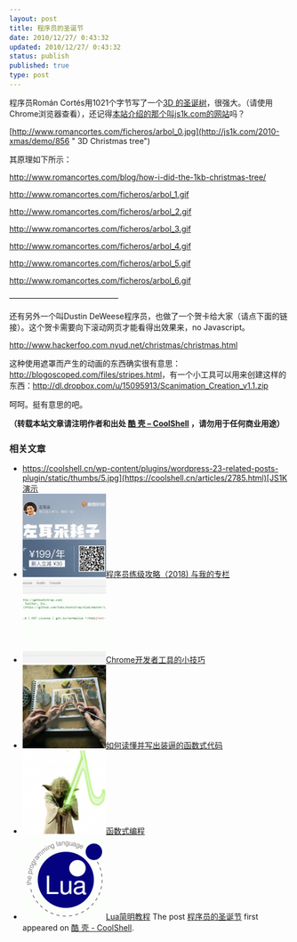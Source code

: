 ```yaml
---
layout: post
title: 程序员的圣诞节
date: 2010/12/27/ 0:43:32
updated: 2010/12/27/ 0:43:32
status: publish
published: true
type: post
---
```


程序员Román Cortés用1021个字节写了一个[3D 的圣诞树](http://js1k.com/2010-xmas/demo/856)，很强大。（请使用Chrome浏览器查看），还记得[本站介绍的那个叫js1k.com的网站](https://coolshell.cn/articles/2785.html)吗？


[http://www.romancortes.com/ficheros/arbol_0.jpg](http://js1k.com/2010-xmas/demo/856 " 3D Christmas tree")


其原理如下所示：



<http://www.romancortes.com/blog/how-i-did-the-1kb-christmas-tree/>


http://www.romancortes.com/ficheros/arbol_1.gif


http://www.romancortes.com/ficheros/arbol_2.gif


http://www.romancortes.com/ficheros/arbol_3.gif


http://www.romancortes.com/ficheros/arbol_4.gif


http://www.romancortes.com/ficheros/arbol_5.gif


http://www.romancortes.com/ficheros/arbol_6.gif


——————————————


还有另外一个叫Dustin DeWeese程序员，也做了一个贺卡给大家（请点下面的链接）。这个贺卡需要向下滚动网页才能看得出效果来，no Javascript。


<http://www.hackerfoo.com.nyud.net/christmas/christmas.html>


这种使用遮罩而产生的动画的东西确实很有意思：<http://blogoscoped.com/files/stripes.html>，有一个小工具可以用来创建这样的东西：<http://dl.dropbox.com/u/15095913/Scanimation_Creation_v1.1.zip>


呵呵。挺有意思的吧。




**（转载本站文章请注明作者和出处 [酷 壳 – CoolShell](https://coolshell.cn/) ，请勿用于任何商业用途）**



### 相关文章

* [https://coolshell.cn/wp-content/plugins/wordpress-23-related-posts-plugin/static/thumbs/5.jpg](https://coolshell.cn/articles/2785.html)[JS1K 演示](https://coolshell.cn/articles/2785.html)
* [![程序员练级攻略（2018)  与我的专栏](../wp-content/uploads/2018/05/300x262-150x150.jpg)](https://coolshell.cn/articles/18360.html)[程序员练级攻略（2018) 与我的专栏](https://coolshell.cn/articles/18360.html)
* [![Chrome开发者工具的小技巧](../wp-content/uploads/2017/01/pretty-code-150x150.gif)](https://coolshell.cn/articles/17634.html)[Chrome开发者工具的小技巧](https://coolshell.cn/articles/17634.html)
* [![如何读懂并写出装逼的函数式代码](../wp-content/uploads/2016/10/drawing-recursive-150x150.jpg)](https://coolshell.cn/articles/17524.html)[如何读懂并写出装逼的函数式代码](https://coolshell.cn/articles/17524.html)
* [![函数式编程](../wp-content/uploads/2013/12/yoda-lambda-150x150.png)](https://coolshell.cn/articles/10822.html)[函数式编程](https://coolshell.cn/articles/10822.html)
* [![Lua简明教程](../wp-content/uploads/2013/12/lua-150x150.gif)](https://coolshell.cn/articles/10739.html)[Lua简明教程](https://coolshell.cn/articles/10739.html)
The post [程序员的圣诞节](https://coolshell.cn/articles/3429.html) first appeared on [酷 壳 - CoolShell](https://coolshell.cn).